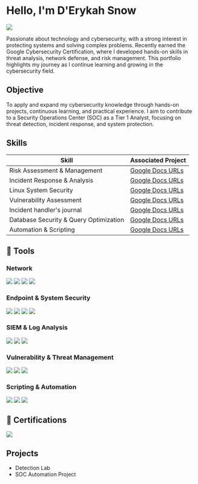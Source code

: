   # Hello, I'm D'Erykah Snow 
<a href="https://linkedin.com"><img src="https://img.shields.io/badge/-LinkedIn-0072b1?&style=for-the-badge&logo=linkedin&logoColor=white" /></a>


Passionate about technology and cybersecurity, with a strong interest in protecting systems and solving complex problems. Recently earned the Google Cybersecurity Certification, where I developed hands-on skills in threat analysis, network defense, and risk management. This portfolio highlights my journey as I continue learning and growing in the cybersecurity field.

## Objective


To apply and expand my cybersecurity knowledge through hands-on projects, continuous learning, and practical experience. I aim to contribute to a Security Operations Center (SOC) as a Tier 1 Analyst, focusing on threat detection, incident response, and system protection.

## Skills

| Skill                                         | Associated Project         |
|-----------------------------------------------|----------------------------|
| Risk Assessment & Management                  | <a href="https://docs.google.com/document/d/1x7eXa_tuLbLXDd1245ZRAMDhk5ifSo83fBmMZbeIbtA/edit?tab=t.0#heading=h.evidx83t54sc">Google Docs URLs</a>|
| Incident Response & Analysis                  | <a href="https://docs.google.com/document/d/1JseSfw-I9Zf3aWZsx8J3XtA_FeKtydCxfDQ1qzP9dSM/edit?tab=t.0">Google Docs URLs</a>|
| Linux System Security                         | <a href="https://docs.google.com/document/d/1G-lR8r3nOFlT9xLkcV4FSRILtYfdP989q8fdVQn94t4/edit?tab=t.0">Google Docs URLs</a>|
| Vulnerability Assessment                      | <a href="https://docs.google.com/document/d/1EET7jz139xD6TxcWARgFASTimzvjAvAOL03ayXoXRLQ/edit?tab=t.0#heading=h.5x0d5h95i329">Google Docs URLs</a>|
| Incident handler's journal                    | <a href="https://docs.google.com/document/d/1AAIiCEhS20-4ueN_-6u8JGHnkb1ncmOv4Uk1puhXoM0/edit?tab=t.0">Google Docs URLs</a>|
| Database Security & Query Optimization        | <a href="https://docs.google.com/document/d/1gEeiAn1pafx0hWdSGDB02y-PdavFUkK0WdDMxFNV-WU/edit?tab=t.0#heading=h.adnh333husy">Google Docs URLs</a>|
| Automation & Scripting                        | <a href="https://docs.google.com/document/d/1M45Y_vXrPJagwKw6tLx4zI4PBcfXM8gwOKqnviSUqaI/edit?tab=t.0#heading=h.dooa9fyvnog2">Google Docs URLs</a>|


## 🧰 Tools

### Network
<div>
    <img src="https://img.shields.io/badge/-Wireshark-1679A7?&style=for-the-badge&logo=Wireshark&logoColor=white" />
    <img src="https://img.shields.io/badge/-tcpdump-555555?&style=for-the-badge&logo=linux&logoColor=white" />
    <img src="https://img.shields.io/badge/-Nmap-4682B4?&style=for-the-badge&logoColor=white" />
    <img src="https://img.shields.io/badge/-Traceroute-708090?&style=for-the-badge&logoColor=white" />
</div>

### Endpoint & System Security
<div>
    <img src="https://img.shields.io/badge/-Linux_Command_Line-333333?&style=for-the-badge&logo=linux&logoColor=white" />
    <img src="https://img.shields.io/badge/-chmod/chown-4B0082?&style=for-the-badge&logoColor=white" />
    <img src="https://img.shields.io/badge/-Windows_Event_Viewer-0078D6?&style=for-the-badge&logo=windows&logoColor=white" />
    <img src="https://img.shields.io/badge/-Process_Explorer-4169E1?&style=for-the-badge&logo=Microsoft&logoColor=white" />
</div>

### SIEM & Log Analysis
<div>
    <img src="https://img.shields.io/badge/-Splunk-000000?&style=for-the-badge&logo=Splunk&logoColor=white" />
    <img src="https://img.shields.io/badge/-Microsoft_Sentinel-0078D4?&style=for-the-badge&logo=Microsoft&logoColor=white" />
    <img src="https://img.shields.io/badge/-Elastic_Stack_(ELK)-005571?&style=for-the-badge&logo=Elastic&logoColor=white" />
</div>

### Vulnerability & Threat Management
<div>
    <img src="https://img.shields.io/badge/-OpenVAS-006400?&style=for-the-badge&logoColor=white" />
    <img src="https://img.shields.io/badge/-Qualys/Nessus_(Familiarity)-B22222?&style=for-the-badge&logoColor=white" />
    <img src="https://img.shields.io/badge/-MITRE_ATT&CK_Framework-8B0000?&style=for-the-badge&logoColor=white" />
</div>

### Scripting & Automation
<div>
    <img src="https://img.shields.io/badge/-Python-3776AB?&style=for-the-badge&logo=Python&logoColor=white" />
    <img src="https://img.shields.io/badge/-SQL-003B57?&style=for-the-badge&logo=MySQL&logoColor=white" />
    <img src="https://img.shields.io/badge/-Bash/Shell_Scripting-121011?&style=for-the-badge&logo=gnu-bash&logoColor=white" />
</div>

## 📜 Certifications

<div>
    <a href="https://www.coursera.org/professional-certificates/google-cybersecurity" target="_blank">
        <img src="https://img.shields.io/badge/-Google_Cybersecurity_Certificate-34A853?&style=for-the-badge&logo=Google&logoColor=white" />
    </a>
</div>

## Projects
- Detection Lab
- SOC Automation Project


